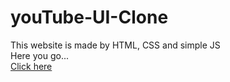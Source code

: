# youTube-UI-Clone
This website is made by HTML, CSS and simple JS <br>
Here you go...<br>
<a href="https://vidtube-playvideo.netlify.app">Click here<a/>



